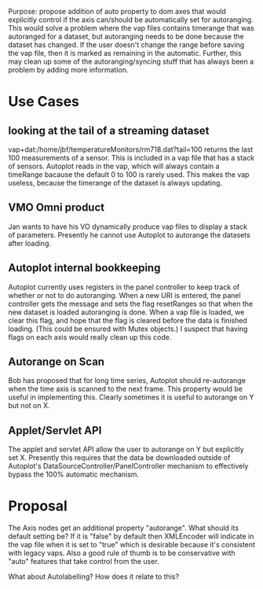Purpose: propose addition of auto property to dom axes that would
explicitly control if the axis can/should be automatically set for
autoranging. This would solve a problem where the vap files contains
timerange that was autoranged for a dataset, but autoranging needs to be
done because the dataset has changed. If the user doesn't change the
range before saving the vap file, then it is marked as remaining in the
automatic. Further, this may clean up some of the autoranging/syncing
stuff that has always been a problem by adding more information.

# Use Cases

## looking at the tail of a streaming dataset

vap+dat:/home/jbf/temperatureMonitors/rm718.dat?tail=100 returns the
last 100 measurements of a sensor. This is included in a vap file that
has a stack of sensors. Autoplot reads in the vap, which will always
contain a timeRange bacause the default 0 to 100 is rarely used. This
makes the vap useless, because the timerange of the dataset is always
updating.

## VMO Omni product

Jan wants to have his VO dynamically produce vap files to display a
stack of parameters. Presently he cannot use Autoplot to autorange the
datasets after loading.

## Autoplot internal bookkeeping

Autoplot currently uses registers in the panel controller to keep track
of whether or not to do autoranging. When a new URI is entered, the
panel controller gets the message and sets the flag resetRanges so that
when the new dataset is loaded autoranging is done. When a vap file is
loaded, we clear this flag, and hope that the flag is cleared before the
data is finished loading. (This could be ensured with Mutex objects.) I
suspect that having flags on each axis would really clean up this code.

## Autorange on Scan

Bob has proposed that for long time series, Autoplot should re-autorange
when the time axis is scanned to the next frame. This property would be
useful in implementing this. Clearly sometimes it is useful to autorange
on Y but not on X.

## Applet/Servlet API

The applet and servlet API allow the user to autorange on Y but
explicitly set X. Presently this requires that the data be downloaded
outside of Autoplot's DataSourceController/PanelController mechanism to
effectively bypass the 100% automatic mechanism.

# Proposal

The Axis nodes get an additional property "autorange". What should its
default setting be? If it is "false" by default then XMLEncoder will
indicate in the vap file when it is set to "true" which is desirable
because it's consistent with legacy vaps. Also a good rule of thumb is
to be conservative with "auto" features that take control from the user.

What about Autolabelling? How does it relate to this?
